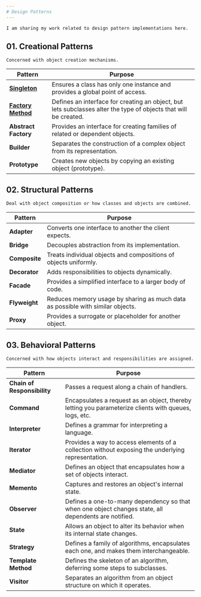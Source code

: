 ```yaml
---
# Design Patterns
---
```

`I am sharing my work related to design pattern implementations here.`

## 01. Creational Patterns

`Concerned with object creation mechanisms.`

| Pattern              | Purpose                                                                                                          |
| -------------------- | ---------------------------------------------------------------------------------------------------------------- |
| [**Singleton**](FactoryMethod)        | Ensures a class has only one instance and provides a global point of access.                                     |
| [**Factory Method**](Singelton)   | Defines an interface for creating an object, but lets subclasses alter the type of objects that will be created. |
| **Abstract Factory** | Provides an interface for creating families of related or dependent objects.                                     |
| **Builder**          | Separates the construction of a complex object from its representation.                                          |
| **Prototype**        | Creates new objects by copying an existing object (prototype).                                                   |

## 02. Structural Patterns

`Deal with object composition or how classes and objects are combined.`

| Pattern       | Purpose                                                                        |
| ------------- | ------------------------------------------------------------------------------ |
| **Adapter**   | Converts one interface to another the client expects.                          |
| **Bridge**    | Decouples abstraction from its implementation.                                 |
| **Composite** | Treats individual objects and compositions of objects uniformly.               |
| **Decorator** | Adds responsibilities to objects dynamically.                                  |
| **Facade**    | Provides a simplified interface to a larger body of code.                      |
| **Flyweight** | Reduces memory usage by sharing as much data as possible with similar objects. |
| **Proxy**     | Provides a surrogate or placeholder for another object.                        |


## 03. Behavioral Patterns

`Concerned with how objects interact and responsibilities are assigned.`

| Pattern                     | Purpose                                                                                               |
| --------------------------- | ----------------------------------------------------------------------------------------------------- |
| **Chain of Responsibility** | Passes a request along a chain of handlers.                                                           |
| **Command**                 | Encapsulates a request as an object, thereby letting you parameterize clients with queues, logs, etc. |
| **Interpreter**             | Defines a grammar for interpreting a language.                                                        |
| **Iterator**                | Provides a way to access elements of a collection without exposing the underlying representation.     |
| **Mediator**                | Defines an object that encapsulates how a set of objects interact.                                    |
| **Memento**                 | Captures and restores an object's internal state.                                                     |
| **Observer**                | Defines a one-to-many dependency so that when one object changes state, all dependents are notified.  |
| **State**                   | Allows an object to alter its behavior when its internal state changes.                               |
| **Strategy**                | Defines a family of algorithms, encapsulates each one, and makes them interchangeable.                |
| **Template Method**         | Defines the skeleton of an algorithm, deferring some steps to subclasses.                             |
| **Visitor**                 | Separates an algorithm from an object structure on which it operates.                                 |
